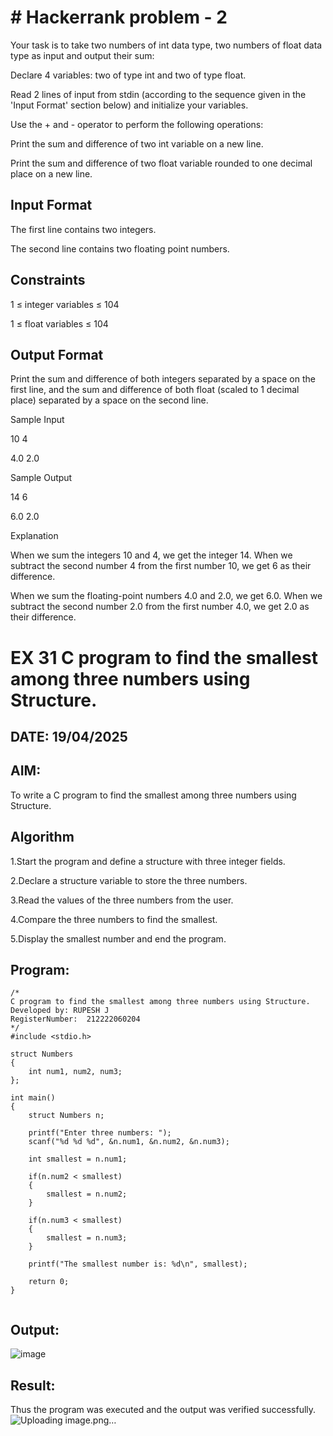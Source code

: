# # Hackerrank problem - 2

Your task is to take two numbers of int data type, two numbers of float data type as input and output their sum:

Declare 4 variables: two of type int and two of type float.

Read 2 lines of input from stdin (according to the sequence given in the 'Input Format' section below) and initialize your variables.

Use the + and - operator to perform the following operations:

Print the sum and difference of two int variable on a new line.

Print the sum and difference of two float variable rounded to one decimal place on a new line.

## Input Format

The first line contains two integers.

The second line contains two floating point numbers.

## Constraints 

1 ≤ integer variables ≤ 104

1 ≤ float variables ≤ 104

## Output Format

Print the sum and difference of both integers separated by a space on the first line, and the sum and difference of both float (scaled to 1 decimal place) separated by a space on the second line.

Sample Input 

10 4

4.0 2.0

Sample Output 

14 6

6.0 2.0

Explanation

When we sum the integers 10 and 4, we get the integer 14. When we subtract the second number 4 from the first number 10, we get 6 as their difference.

When we sum the floating-point numbers 4.0 and 2.0, we get 6.0. When we subtract the second number 2.0 from the first number 4.0, we get 2.0 as their difference.



# EX 31 C program to find the smallest among three numbers using Structure.
## DATE: 19/04/2025
## AIM:
To write a C program to find the smallest among three numbers using Structure.

## Algorithm
1.Start the program and define a structure with three integer fields.

2.Declare a structure variable to store the three numbers.

3.Read the values of the three numbers from the user.

4.Compare the three numbers to find the smallest.

5.Display the smallest number and end the program. 

## Program:
```
/*
C program to find the smallest among three numbers using Structure.
Developed by: RUPESH J
RegisterNumber:  212222060204
*/
#include <stdio.h>

struct Numbers
{
    int num1, num2, num3;
};

int main()
{
    struct Numbers n;

    printf("Enter three numbers: ");
    scanf("%d %d %d", &n.num1, &n.num2, &n.num3);

    int smallest = n.num1;

    if(n.num2 < smallest)
    {
        smallest = n.num2;
    }

    if(n.num3 < smallest)
    {
        smallest = n.num3;
    }

    printf("The smallest number is: %d\n", smallest);

    return 0;
}


```

## Output:

![image](https://github.com/user-attachments/assets/d887c1cc-83cb-4eee-aa33-50eed14d157c)


## Result:
Thus the program was executed and the output was verified successfully.![Uploading image.png…]()

